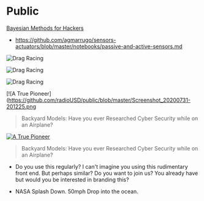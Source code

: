 # Public

[Bayesian Methods for Hackers ](https://nbviewer.jupyter.org/github/CamDavidsonPilon/Probabilistic-Programming-and-Bayesian-Methods-for-Hackers/blob/master/Chapter1_Introduction/Ch1_Introduction_PyMC3.ipynb)

- https://github.com/agmarrugo/sensors-actuators/blob/master/notebooks/passive-and-active-sensors.md

![Drag Racing](https://github.com/radioUSD/public/blob/master/Screenshot_20200801-180417.png)

![Drag Racing](https://github.com/radioUSD/public/blob/master/Screenshot_20200731-202142.png)


![Drag Racing](https://github.com/radioUSD/public/blob/master/Screenshot_20200731-201225.png)



 [![A True Pioneer](https://github.com/radioUSD/public/blob/master/Screenshot_20200731-201225.png
> Backyard Models: Have you ever Researched Cyber Security while on an Airplane?


 [![A True Pioneer](https://github.com/radioUSD/public/blob/0caaefe515ca9fe6789ba37217c41857c8ff2356/Screenshot_20200731-195953.png)](https://github.com/sindresorhus/awesome#readme)
> Backyard Models: Have you ever Researched Cyber Security while on an Airplane?


- Do you use this regularly? I can't imagine you using this rudimentary front end.  But perhaps similar?  Do you want to join us? You already have but would you be interested in branding this?


- NASA Splash Down. 50mph Drop into the ocean.
